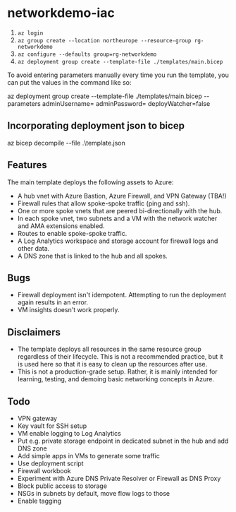 # networkdemo-iac

1. `az login`
2. `az group create --location northeurope --resource-group rg-networkdemo`
3. `az configure --defaults group=rg-networkdemo`
4. `az deployment group create --template-file ./templates/main.bicep`

To avoid entering parameters manually every time you run the template, you can put the values in the command like so:

az deployment group create --template-file ./templates/main.bicep --parameters adminUsername=<username> adminPassword=<password> deployWatcher=false

## Incorporating deployment json to bicep

az bicep decompile --file .\template.json

## Features

The main template deploys the following assets to Azure:
* A hub vnet with Azure Bastion, Azure Firewall, and VPN Gateway (TBA!)
* Firewall rules that allow spoke-spoke traffic (ping and ssh).
* One or more spoke vnets that are peered bi-directionally with the hub.
* In each spoke vnet, two subnets and a VM with the network watcher and AMA extensions enabled.
* Routes to enable spoke-spoke traffic.
* A Log Analytics workspace and storage account for firewall logs and other data.
* A DNS zone that is linked to the hub and all spokes.

## Bugs

* Firewall deployment isn't idempotent. Attempting to run the deployment again results in an error.
* VM insights doesn't work properly.

## Disclaimers

* The template deploys all resources in the same resource group regardless of their lifecycle. This is not a recommended practice, but it is used here so that it is easy to clean up the resources after use.
* This is not a production-grade setup. Rather, it is mainly intended for learning, testing, and demoing basic networking concepts in Azure.

## Todo

* VPN gateway
* Key vault for SSH setup
* VM enable logging to Log Analytics
* Put e.g. private storage endpoint in dedicated subnet in the hub and add DNS zone
* Add simple apps in VMs to generate some traffic
* Use deployment script
* Firewall workbook
* Experiment with Azure DNS Private Resolver or Firewall as DNS Proxy
* Block public access to storage
* NSGs in subnets by default, move flow logs to those
* Enable tagging